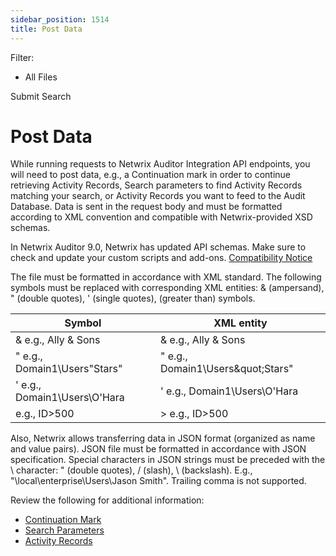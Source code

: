 ```yaml
---
sidebar_position: 1514
title: Post Data
---
```


Filter: 

* All Files

Submit Search

# Post Data

While running requests to Netwrix Auditor Integration API endpoints, you will need to post data, e.g., a Continuation mark in order to continue retrieving Activity Records, Search parameters to find Activity Records matching your search, or Activity Records you want to feed to the Audit Database. Data is sent in the request body and must be formatted according to XML convention and compatible with Netwrix-provided XSD schemas.

In Netwrix Auditor 9.0, Netwrix has updated API schemas. Make sure to check and update your custom scripts and add-ons. [Compatibility Notice](../Compatibility)

The file must be formatted in accordance with XML standard. The following symbols must be replaced with corresponding XML entities: & (ampersand), " (double quotes), ' (single quotes),  (greater than) symbols.

| Symbol | XML entity |
| --- | --- |
| &  e.g., Ally & Sons | &amp;  e.g., Ally &amp; Sons |
| "  e.g., Domain1\Users\"Stars" | &quot;  e.g., Domain1\Users\&quot;Stars&quot; |
| ' e.g., Domain1\Users\O'Hara | &apos;  e.g., Domain1\Users\O&apos;Hara |
|   e.g., ID>500 | &gt;  e.g., ID&gt;500 |

Also, Netwrix allows transferring data in JSON format (organized as name and value pairs). JSON file must be formatted in accordance with JSON specification. Special characters in JSON strings must be preceded with the \ character: " (double quotes), / (slash), \ (backslash). E.g., "\\local\\enterprise\\Users\\Jason Smith". Trailing comma is not supported.

Review the following for additional information:

* [Continuation Mark](ContinuationMark)
* [Search Parameters](SearchParameters)
* [Activity Records](ActivityRecords)